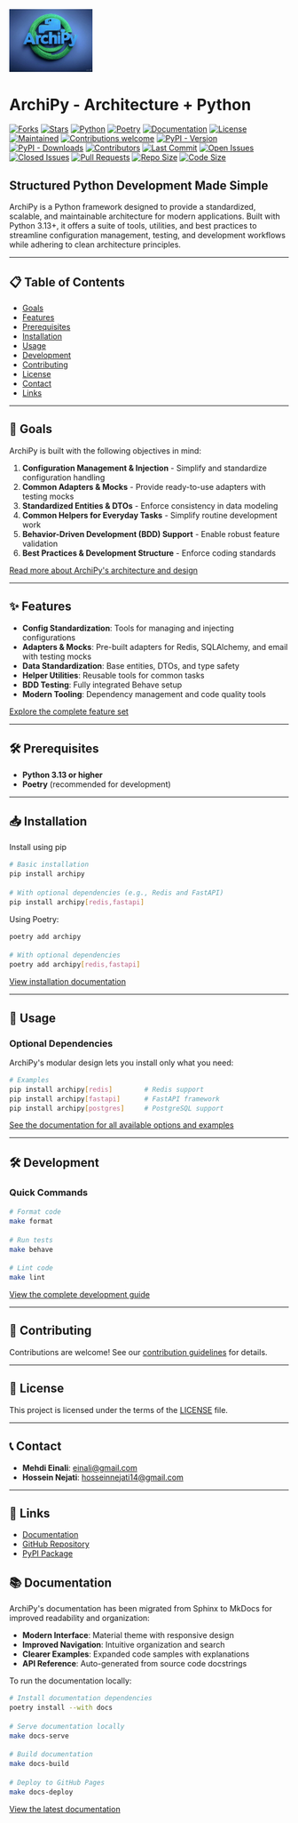 <img src="docs/assets/logo.jpg" alt="ArchiPy Logo" width="150"/>

# ArchiPy - Architecture + Python

[![Forks](https://img.shields.io/github/forks/SyntaxArc/ArchiPy)](https://github.com/SyntaxArc/ArchiPy/network/members)
[![Stars](https://img.shields.io/github/stars/SyntaxArc/ArchiPy)](https://github.com/SyntaxArc/ArchiPy/stargazers)
[![Python](https://img.shields.io/badge/Python-3.13+-blue.svg)](https://www.python.org/downloads/)
[![Poetry](https://img.shields.io/endpoint?url=https://python-poetry.org/badge/v0.json)](https://python-poetry.org/)
[![Documentation](https://img.shields.io/badge/docs-MkDocs-blue.svg)](https://syntaxarc.github.io/ArchiPy/)
[![License](https://img.shields.io/github/license/SyntaxArc/ArchiPy)](https://github.com/SyntaxArc/ArchiPy/blob/master/LICENSE)
[![Maintained](https://img.shields.io/badge/Maintained-yes-brightgreen)](https://github.com/SyntaxArc/ArchiPy)
[![Contributions welcome](https://img.shields.io/badge/contributions-welcome-brightgreen)](https://github.com/SyntaxArc/ArchiPy/blob/master/CONTRIBUTING.md)
[![PyPI - Version](https://img.shields.io/pypi/v/archipy)](https://pypi.org/project/archipy/)
[![PyPI - Downloads](https://img.shields.io/pypi/dm/archipy)](https://pypi.org/project/archipy/)
[![Contributors](https://img.shields.io/github/contributors/SyntaxArc/ArchiPy)](https://github.com/SyntaxArc/ArchiPy/graphs/contributors)
[![Last Commit](https://img.shields.io/github/last-commit/SyntaxArc/ArchiPy)](https://github.com/SyntaxArc/ArchiPy/commits/main)
[![Open Issues](https://img.shields.io/github/issues/SyntaxArc/ArchiPy)](https://github.com/SyntaxArc/ArchiPy/issues)
[![Closed Issues](https://img.shields.io/github/issues-closed/SyntaxArc/ArchiPy)](https://github.com/SyntaxArc/ArchiPy/issues?q=is%3Aissue+is%3Aclosed)
[![Pull Requests](https://img.shields.io/github/issues-pr/SyntaxArc/ArchiPy)](https://github.com/SyntaxArc/ArchiPy/pulls)
[![Repo Size](https://img.shields.io/github/repo-size/SyntaxArc/ArchiPy)](https://github.com/SyntaxArc/ArchiPy)
[![Code Size](https://img.shields.io/github/languages/code-size/SyntaxArc/ArchiPy)](https://github.com/SyntaxArc/ArchiPy)

## **Structured Python Development Made Simple**

ArchiPy is a Python framework designed to provide a standardized, scalable, and maintainable architecture for modern applications. Built with Python 3.13+, it offers a suite of tools, utilities, and best practices to streamline configuration management, testing, and development workflows while adhering to clean architecture principles.

---

## 📋 Table of Contents

- [Goals](#-goals)
- [Features](#-features)
- [Prerequisites](#-prerequisites)
- [Installation](#-installation)
- [Usage](#-usage)
- [Development](#-development)
- [Contributing](#-contributing)
- [License](#-license)
- [Contact](#-contact)
- [Links](#-links)

---

## 🎯 Goals

ArchiPy is built with the following objectives in mind:

1. **Configuration Management & Injection** - Simplify and standardize configuration handling
2. **Common Adapters & Mocks** - Provide ready-to-use adapters with testing mocks
3. **Standardized Entities & DTOs** - Enforce consistency in data modeling
4. **Common Helpers for Everyday Tasks** - Simplify routine development work
5. **Behavior-Driven Development (BDD) Support** - Enable robust feature validation
6. **Best Practices & Development Structure** - Enforce coding standards

[Read more about ArchiPy's architecture and design](https://syntaxarc.github.io/ArchiPy/architecture)

---

## ✨ Features

- **Config Standardization**: Tools for managing and injecting configurations
- **Adapters & Mocks**: Pre-built adapters for Redis, SQLAlchemy, and email with testing mocks
- **Data Standardization**: Base entities, DTOs, and type safety
- **Helper Utilities**: Reusable tools for common tasks
- **BDD Testing**: Fully integrated Behave setup
- **Modern Tooling**: Dependency management and code quality tools

[Explore the complete feature set](https://syntaxarc.github.io/ArchiPy/features)

---

## 🛠️ Prerequisites

- **Python 3.13 or higher**
- **Poetry** (recommended for development)

---

## 📥 Installation
 Install using pip
```bash
# Basic installation
pip install archipy

# With optional dependencies (e.g., Redis and FastAPI)
pip install archipy[redis,fastapi]
```

Using Poetry:
```bash
poetry add archipy

# With optional dependencies
poetry add archipy[redis,fastapi]
```

[View installation documentation](https://syntaxarc.github.io/ArchiPy/installation)

---

## 🎯 Usage

### Optional Dependencies

ArchiPy's modular design lets you install only what you need:

```bash
# Examples
pip install archipy[redis]        # Redis support
pip install archipy[fastapi]      # FastAPI framework
pip install archipy[postgres]     # PostgreSQL support
```

[See the documentation for all available options and examples](https://syntaxarc.github.io/ArchiPy/usage)

---

## 🛠️ Development

### Quick Commands

```bash
# Format code
make format

# Run tests
make behave

# Lint code
make lint
```

[View the complete development guide](https://syntaxarc.github.io/ArchiPy/development)

---

## 🤝 Contributing

Contributions are welcome! See our [contribution guidelines](CONTRIBUTING.md) for details.

---

## 📄 License

This project is licensed under the terms of the [LICENSE](LICENSE) file.

---

## 📞 Contact

- **Mehdi Einali**: [einali@gmail.com](mailto:einali@gmail.com)
- **Hossein Nejati**: [hosseinnejati14@gmail.com](mailto:hosseinnejati14@gmail.com)

---

## 🔗 Links

- [Documentation](https://syntaxarc.github.io/ArchiPy/)
- [GitHub Repository](https://github.com/SyntaxArc/ArchiPy)
- [PyPI Package](https://pypi.org/project/archipy/)

## 📚 Documentation

ArchiPy's documentation has been migrated from Sphinx to MkDocs for improved readability and organization:

- **Modern Interface**: Material theme with responsive design
- **Improved Navigation**: Intuitive organization and search
- **Clearer Examples**: Expanded code samples with explanations
- **API Reference**: Auto-generated from source code docstrings

To run the documentation locally:

```bash
# Install documentation dependencies
poetry install --with docs

# Serve documentation locally
make docs-serve

# Build documentation
make docs-build

# Deploy to GitHub Pages
make docs-deploy
```

[View the latest documentation](https://syntaxarc.github.io/ArchiPy/)
